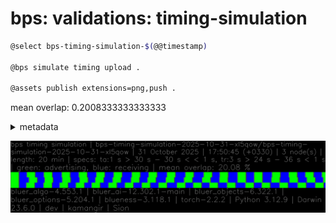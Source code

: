 # bps: validations: timing-simulation

```bash
@select bps-timing-simulation-$(@@timestamp)

@bps simulate timing upload .

@assets publish extensions=png,push .
```


mean overlap: 0.2008333333333333


<details>
<summary>metadata</summary>

```yaml
mean-overlap: 0.2008333333333333
overlap:
- - 0.0
  - 0.020833333333333332
  - 0.28
- - 0.02
  - 0.0
  - 0.2825
- - 0.2975
  - 0.30416666666666664
  - 0.0

```

</details>


![image](https://github.com/kamangir/assets/blob/main/bps-timing-simulation-2025-10-31-xl5qow/bps-timing-simulation-legend.png?raw=true)
